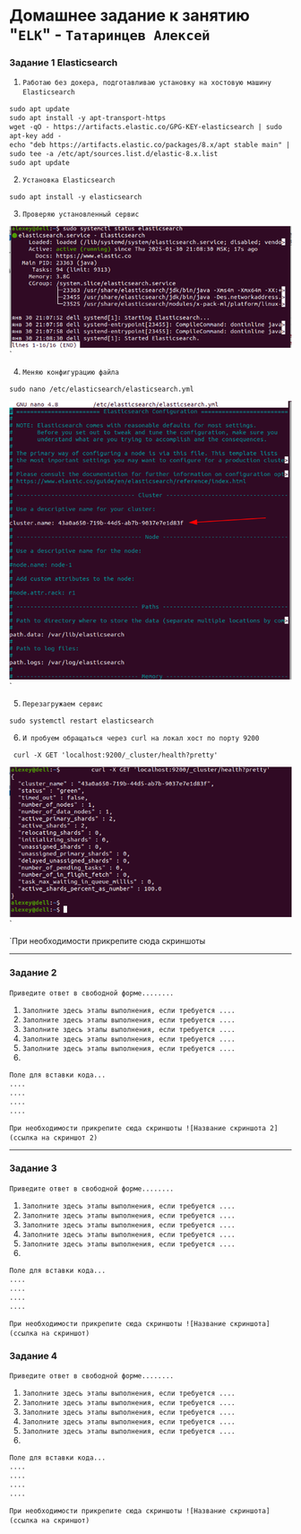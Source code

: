 # Домашнее задание к занятию "`ELK`" - `Татаринцев Алексей`




### Задание 1 Elasticsearch


1. `Работаю без докера, подготавливаю установку на хостовую машину Elasticsearch`

```
sudo apt update
sudo apt install -y apt-transport-https
wget -qO - https://artifacts.elastic.co/GPG-KEY-elasticsearch | sudo apt-key add -
echo "deb https://artifacts.elastic.co/packages/8.x/apt stable main" | sudo tee -a /etc/apt/sources.list.d/elastic-8.x.list
sudo apt update

```
2. `Установка Elasticsearch`
```
sudo apt install -y elasticsearch

```
3. `Проверяю установленный сервис`

![1](https://github.com/Foxbeerxxx/elk/blob/main/img/img1.png)`


4. `Меняю конфигурацию файла`
```
sudo nano /etc/elasticsearch/elasticsearch.yml

```
![2](https://github.com/Foxbeerxxx/elk/blob/main/img/img2.png)`

5. `Перезагружаем сервис`

```
sudo systemctl restart elasticsearch

```
6. `И пробуем обращаться через curl на локал хост по порту 9200`

```
 curl -X GET 'localhost:9200/_cluster/health?pretty'    

```
![3](https://github.com/Foxbeerxxx/elk/blob/main/img/img3.png)`

`При необходимости прикрепитe сюда скриншоты



---

### Задание 2

`Приведите ответ в свободной форме........`

1. `Заполните здесь этапы выполнения, если требуется ....`
2. `Заполните здесь этапы выполнения, если требуется ....`
3. `Заполните здесь этапы выполнения, если требуется ....`
4. `Заполните здесь этапы выполнения, если требуется ....`
5. `Заполните здесь этапы выполнения, если требуется ....`
6. 

```
Поле для вставки кода...
....
....
....
....
```

`При необходимости прикрепитe сюда скриншоты
![Название скриншота 2](ссылка на скриншот 2)`


---

### Задание 3

`Приведите ответ в свободной форме........`

1. `Заполните здесь этапы выполнения, если требуется ....`
2. `Заполните здесь этапы выполнения, если требуется ....`
3. `Заполните здесь этапы выполнения, если требуется ....`
4. `Заполните здесь этапы выполнения, если требуется ....`
5. `Заполните здесь этапы выполнения, если требуется ....`
6. 

```
Поле для вставки кода...
....
....
....
....
```

`При необходимости прикрепитe сюда скриншоты
![Название скриншота](ссылка на скриншот)`

### Задание 4

`Приведите ответ в свободной форме........`

1. `Заполните здесь этапы выполнения, если требуется ....`
2. `Заполните здесь этапы выполнения, если требуется ....`
3. `Заполните здесь этапы выполнения, если требуется ....`
4. `Заполните здесь этапы выполнения, если требуется ....`
5. `Заполните здесь этапы выполнения, если требуется ....`
6. 

```
Поле для вставки кода...
....
....
....
....
```

`При необходимости прикрепитe сюда скриншоты
![Название скриншота](ссылка на скриншот)`
